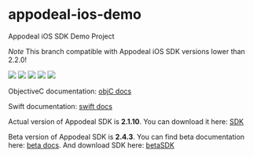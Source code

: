 # appodeal-ios-demo
Appodeal iOS SDK Demo Project

*Note* This branch compatible with Appodeal iOS SDK versions lower than 2.2.0!

[![](https://img.shields.io/badge/docs-ObjectiveC-green.svg)](https://www.appodeal.com/sdk/documentation?framework=20&full=1&integration=1&platform=4)
[![](https://img.shields.io/badge/docs-Swift-green.svg)](https://www.appodeal.com/sdk/documentation?framework=21&full=1&integration=1&platform=4)
[![](https://img.shields.io/badge/docs-Beta-green.svg)](https://www.appodeal.com/sdk/ios_beta)
[![](https://img.shields.io/badge/download-SDK-red.svg)](https://bit.ly/ios-SDK-2)
[![](https://img.shields.io/badge/download-betaSDK-red.svg)](https://drive.google.com/file/d/0B3q5WYBKiFTCMnBvZ1VkVlBsdkE/view)

ObjectiveC documentation: [objC docs](https://www.appodeal.com/sdk/documentation?framework=20&full=1&integration=1&platform=4)

Swift documentation: [swift docs](https://www.appodeal.com/sdk/documentation?framework=21&full=1&integration=1&platform=4)

Actual version of Appodeal SDK is **2.1.10**. 
You can download it here: [SDK](https://bit.ly/ios-SDK-2)

Beta version of Appodeal SDK is **2.4.3**. 
You can find beta documentation here: [beta docs](https://www.appodeal.com/sdk/ios_beta).
And download SDK here: [betaSDK](https://drive.google.com/file/d/0B3q5WYBKiFTCMnBvZ1VkVlBsdkE/view)

